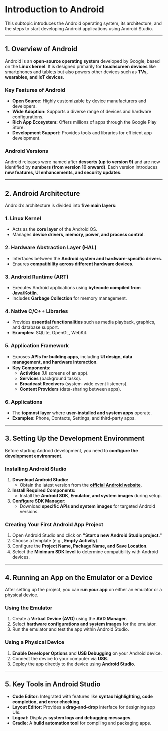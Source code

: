 # **Introduction to Android**  

This subtopic introduces the Android operating system, its architecture, and the steps to start developing Android applications using Android Studio.  

---

## **1. Overview of Android**  

Android is an **open-source operating system** developed by Google, based on the **Linux kernel**. It is designed primarily for **touchscreen devices** like smartphones and tablets but also powers other devices such as **TVs, wearables, and IoT devices**.  

### **Key Features of Android**  
- **Open Source:** Highly customizable by device manufacturers and developers.  
- **Wide Adoption:** Supports a diverse range of devices and hardware configurations.  
- **Rich App Ecosystem:** Offers millions of apps through the Google Play Store.  
- **Development Support:** Provides tools and libraries for efficient app development.  

### **Android Versions**  
Android releases were named after **desserts (up to version 9)** and are now identified by **numbers (from version 10 onward)**. Each version introduces **new features, UI enhancements, and security updates**.  

---

## **2. Android Architecture**  

Android’s architecture is divided into **five main layers**:  

### **1. Linux Kernel**  
- Acts as the **core layer** of the Android OS.  
- Manages **device drivers, memory, power, and process control**.  

### **2. Hardware Abstraction Layer (HAL)**  
- Interfaces between the **Android system and hardware-specific drivers**.  
- Ensures **compatibility across different hardware devices**.  

### **3. Android Runtime (ART)**  
- Executes Android applications using **bytecode compiled from Java/Kotlin**.  
- Includes **Garbage Collection** for memory management.  

### **4. Native C/C++ Libraries**  
- Provides **essential functionalities** such as media playback, graphics, and database support.  
- **Examples:** SQLite, OpenGL, WebKit.  

### **5. Application Framework**  
- Exposes **APIs for building apps**, including **UI design, data management, and hardware interaction**.  
- **Key Components:**  
  - **Activities** (UI screens of an app).  
  - **Services** (background tasks).  
  - **Broadcast Receivers** (system-wide event listeners).  
  - **Content Providers** (data-sharing between apps).  

### **6. Applications**  
- The **topmost layer** where **user-installed and system apps** operate.  
- **Examples:** Phone, Contacts, Settings, and third-party apps.  

---

## **3. Setting Up the Development Environment**  

Before starting Android development, you need to **configure the development environment**.  

### **Installing Android Studio**  
1. **Download Android Studio:**  
   - Obtain the latest version from the **[official Android website](https://developer.android.com/studio)**.  
2. **Install Required Components:**  
   - Install the **Android SDK, Emulator, and system images** during setup.  
3. **Configure SDK Manager:**  
   - Download **specific APIs and system images** for targeted Android versions.  

### **Creating Your First Android App Project**  
1. Open Android Studio and click on **"Start a new Android Studio project."**  
2. Choose a template (e.g., **Empty Activity**).  
3. Configure the **Project Name, Package Name, and Save Location**.  
4. Select the **Minimum SDK level** to determine compatibility with Android devices.  

---

## **4. Running an App on the Emulator or a Device**  

After setting up the project, you can **run your app** on either an emulator or a physical device.  

### **Using the Emulator**  
1. Create a **Virtual Device (AVD)** using the **AVD Manager**.  
2. Select **hardware configurations and system images** for the emulator.  
3. Run the emulator and test the app within Android Studio.  

### **Using a Physical Device**  
1. **Enable Developer Options** and **USB Debugging** on your Android device.  
2. Connect the device to your computer via **USB**.  
3. Deploy the app directly to the device using **Android Studio**.  

---

## **5. Key Tools in Android Studio**  

- **Code Editor:** Integrated with features like **syntax highlighting, code completion, and error checking**.  
- **Layout Editor:** Provides a **drag-and-drop** interface for designing app UIs.  
- **Logcat:** Displays **system logs and debugging messages**.  
- **Gradle:** A **build automation tool** for compiling and packaging apps.  
